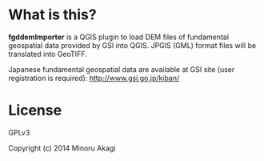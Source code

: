 # What is this?
**fgddemImporter** is a QGIS plugin to load DEM files of fundamental geospatial data provided by GSI into QGIS. JPGIS (GML) format files will be translated into GeoTIFF.

Japanese fundamental geospatial data are available at GSI site (user registration is required): http://www.gsi.go.jp/kiban/

# License
  GPLv3

Copyright (c) 2014 Minoru Akagi
